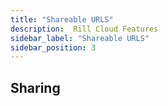 ```yaml
---
title: "Shareable URLS"
description:  Rill Cloud Features
sidebar_label: "Shareable URLS"
sidebar_position: 3
---
```


## Sharing

